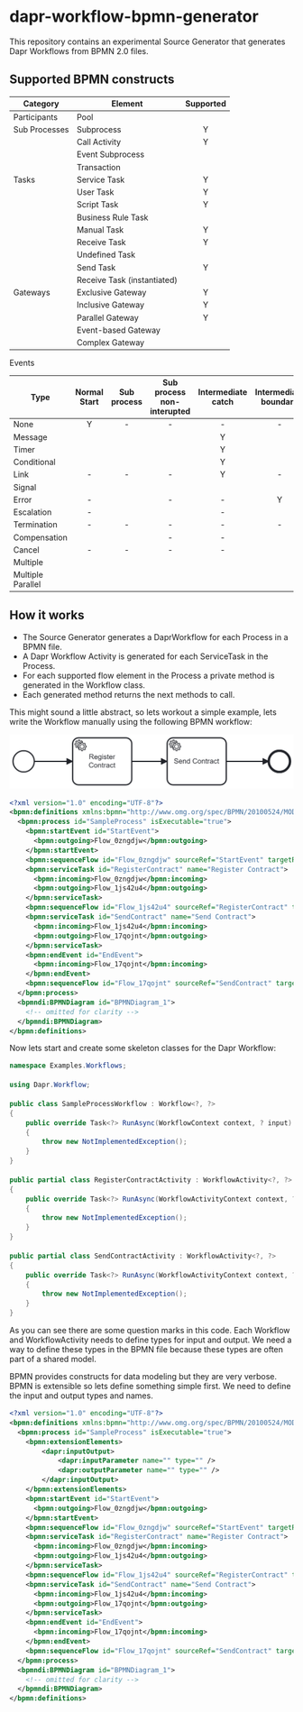 # dapr-workflow-bpmn-generator

This repository contains an experimental Source Generator that generates Dapr Workflows from BPMN 2.0 files.

## Supported BPMN constructs

| Category      | Element                     | Supported |
| ------------- | --------------------------- | :-------: |
| Participants  | Pool                        |           |
| Sub Processes | Subprocess                  |     Y     |
|               | Call Activity               |     Y     |
|               | Event Subprocess            |           |
|               | Transaction                 |           |
| Tasks         | Service Task                |     Y     |
|               | User Task                   |     Y     |
|               | Script Task                 |     Y     |
|               | Business Rule Task          |           |
|               | Manual Task                 |     Y     |
|               | Receive Task                |     Y     |
|               | Undefined Task              |           |
|               | Send Task                   |     Y     |
|               | Receive Task (instantiated) |           |
| Gateways      | Exclusive Gateway           |     Y     |
|               | Inclusive Gateway           |     Y     |
|               | Parallel Gateway            |     Y     |
|               | Event-based Gateway         |           |
|               | Complex Gateway             |           |

Events

| Type              | Normal Start | Sub process | Sub process non-interupted | Intermediate catch | Intermediate boundary | Intermediate boundary non-interrupt | Intermediate throw |  End  |
| ----------------- | :----------: | :---------: | :------------------------: | :----------------: | :-------------------: | :---------------------------------: | :----------------: | :---: |
| None              |      Y       |      -      |             -              |         -          |           -           |                  -                  |         Y          |   Y   |
| Message           |              |             |                            |         Y          |                       |                                     |         Y          |       |
| Timer             |              |             |                            |         Y          |                       |                  Y                  |         -          |   -   |
| Conditional       |              |             |                            |         Y          |                       |                                     |         -          |   -   |
| Link              |      -       |      -      |             -              |         Y          |           -           |                  -                  |         Y          |   -   |
| Signal            |              |             |                            |                    |                       |                                     |                    |       |
| Error             |      -       |             |             -              |         -          |           Y           |                  -                  |         -          |       |
| Escalation        |      -       |             |                            |         -          |                       |                                     |                    |       |
| Termination       |      -       |      -      |             -              |         -          |           -           |                  -                  |         -          |       |
| Compensation      |              |             |             -              |         -          |                       |                  -                  |                    |       |
| Cancel            |      -       |      -      |             -              |         -          |                       |                  -                  |         -          |       |
| Multiple          |              |             |                            |                    |                       |                                     |                    |       |
| Multiple Parallel |              |             |                            |                    |                       |                                     |                    |   -   |

## How it works

* The Source Generator generates a DaprWorkflow for each Process in a BPMN file.
* A Dapr Workflow Activity is generated for each ServiceTask in the Process.
* For each supported flow element in the Process a private method is generated in the Workflow class.
* Each generated method returns the next methods to call.

This might sound a little abstract, so lets workout a simple example, lets write the Workflow manually using the following BPMN workflow:

![Sample Process](docs/.img/SampleProcess_1.png)

```xml
<?xml version="1.0" encoding="UTF-8"?>
<bpmn:definitions xmlns:bpmn="http://www.omg.org/spec/BPMN/20100524/MODEL" xmlns:bpmndi="http://www.omg.org/spec/BPMN/20100524/DI" xmlns:dc="http://www.omg.org/spec/DD/20100524/DC" xmlns:di="http://www.omg.org/spec/DD/20100524/DI" xmlns:modeler="http://camunda.org/schema/modeler/1.0" id="Definitions_0x1ez33" targetNamespace="http://bpmn.io/schema/bpmn" exporter="Camunda Modeler" exporterVersion="5.16.0" modeler:executionPlatform="Camunda Cloud" modeler:executionPlatformVersion="8.3.0">
  <bpmn:process id="SampleProcess" isExecutable="true">
    <bpmn:startEvent id="StartEvent">
      <bpmn:outgoing>Flow_0zngdjw</bpmn:outgoing>
    </bpmn:startEvent>
    <bpmn:sequenceFlow id="Flow_0zngdjw" sourceRef="StartEvent" targetRef="RegisterContract" />
    <bpmn:serviceTask id="RegisterContract" name="Register Contract">
      <bpmn:incoming>Flow_0zngdjw</bpmn:incoming>
      <bpmn:outgoing>Flow_1js42u4</bpmn:outgoing>
    </bpmn:serviceTask>
    <bpmn:sequenceFlow id="Flow_1js42u4" sourceRef="RegisterContract" targetRef="SendContract" />
    <bpmn:serviceTask id="SendContract" name="Send Contract">
      <bpmn:incoming>Flow_1js42u4</bpmn:incoming>
      <bpmn:outgoing>Flow_17qojnt</bpmn:outgoing>
    </bpmn:serviceTask>
    <bpmn:endEvent id="EndEvent">
      <bpmn:incoming>Flow_17qojnt</bpmn:incoming>
    </bpmn:endEvent>
    <bpmn:sequenceFlow id="Flow_17qojnt" sourceRef="SendContract" targetRef="EndEvent" />
  </bpmn:process>
  <bpmndi:BPMNDiagram id="BPMNDiagram_1">
    <!-- omitted for clarity -->
  </bpmndi:BPMNDiagram>
</bpmn:definitions>

```

Now lets start and create some skeleton classes for the Dapr Workflow:

```c#
namespace Examples.Workflows;

using Dapr.Workflow;

public class SampleProcessWorkflow : Workflow<?, ?>
{
    public override Task<?> RunAsync(WorkflowContext context, ? input)
    {
        throw new NotImplementedException();
    }
}

public partial class RegisterContractActivity : WorkflowActivity<?, ?>
{
    public override Task<?> RunAsync(WorkflowActivityContext context, ? input)
    {
        throw new NotImplementedException();
    }
}

public partial class SendContractActivity : WorkflowActivity<?, ?>
{
    public override Task<?> RunAsync(WorkflowActivityContext context, ? input)
    {
        throw new NotImplementedException();
    }
}
```

As you can see there are some question marks in this code. Each Workflow and WorkflowActivity needs to define types for input and output.
We need a way to define these types in the BPMN file because these types are often part of a shared model.

BPMN provides constructs for data modeling but they are very verbose. BPMN is extensible so lets define something simple first. We need to define the input and output types and names.

```xml
<?xml version="1.0" encoding="UTF-8"?>
<bpmn:definitions xmlns:bpmn="http://www.omg.org/spec/BPMN/20100524/MODEL" xmlns:bpmndi="http://www.omg.org/spec/BPMN/20100524/DI" xmlns:dc="http://www.omg.org/spec/DD/20100524/DC" xmlns:di="http://www.omg.org/spec/DD/20100524/DI" xmlns:modeler="http://camunda.org/schema/modeler/1.0" id="Definitions_0x1ez33" targetNamespace="http://bpmn.io/schema/bpmn" exporter="Camunda Modeler" exporterVersion="5.16.0" modeler:executionPlatform="Camunda Cloud" modeler:executionPlatformVersion="8.3.0">
  <bpmn:process id="SampleProcess" isExecutable="true">
    <bpmn:extensionElements>
        <dapr:inputOutput>
            <dapr:inputParameter name="" type="" />
            <dapr:outputParameter name="" type="" />
        </dapr:inputOutput>
    </bpmn:extensionElements>
    <bpmn:startEvent id="StartEvent">
      <bpmn:outgoing>Flow_0zngdjw</bpmn:outgoing>
    </bpmn:startEvent>
    <bpmn:sequenceFlow id="Flow_0zngdjw" sourceRef="StartEvent" targetRef="RegisterContract" />
    <bpmn:serviceTask id="RegisterContract" name="Register Contract">
      <bpmn:incoming>Flow_0zngdjw</bpmn:incoming>
      <bpmn:outgoing>Flow_1js42u4</bpmn:outgoing>
    </bpmn:serviceTask>
    <bpmn:sequenceFlow id="Flow_1js42u4" sourceRef="RegisterContract" targetRef="SendContract" />
    <bpmn:serviceTask id="SendContract" name="Send Contract">
      <bpmn:incoming>Flow_1js42u4</bpmn:incoming>
      <bpmn:outgoing>Flow_17qojnt</bpmn:outgoing>
    </bpmn:serviceTask>
    <bpmn:endEvent id="EndEvent">
      <bpmn:incoming>Flow_17qojnt</bpmn:incoming>
    </bpmn:endEvent>
    <bpmn:sequenceFlow id="Flow_17qojnt" sourceRef="SendContract" targetRef="EndEvent" />
  </bpmn:process>
  <bpmndi:BPMNDiagram id="BPMNDiagram_1">
    <!-- omitted for clarity -->
  </bpmndi:BPMNDiagram>
</bpmn:definitions>
```